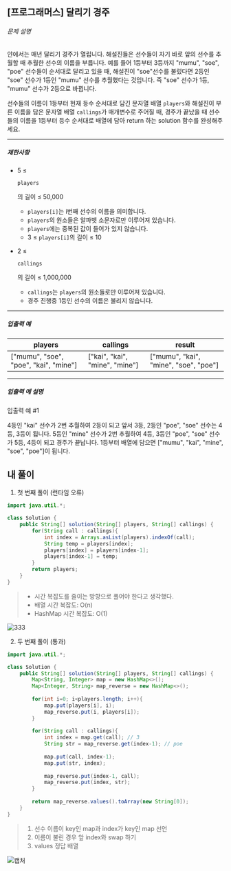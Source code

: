 ## [프로그래머스] 달리기 경주

###### 문제 설명

얀에서는 매년 달리기 경주가 열립니다. 해설진들은 선수들이 자기 바로 앞의 선수를 추월할 때 추월한 선수의 이름을 부릅니다. 예를 들어 1등부터 3등까지 "mumu", "soe", "poe" 선수들이 순서대로 달리고 있을 때, 해설진이 "soe"선수를 불렀다면 2등인 "soe" 선수가 1등인 "mumu" 선수를 추월했다는 것입니다. 즉 "soe" 선수가 1등, "mumu" 선수가 2등으로 바뀝니다.

선수들의 이름이 1등부터 현재 등수 순서대로 담긴 문자열 배열 `players`와 해설진이 부른 이름을 담은 문자열 배열 `callings`가 매개변수로 주어질 때, 경주가 끝났을 때 선수들의 이름을 1등부터 등수 순서대로 배열에 담아 return 하는 solution 함수를 완성해주세요.

------

##### 제한사항

- 5 ≤

   

  ```
  players
  ```

  의 길이 ≤ 50,000

  - `players[i]`는 i번째 선수의 이름을 의미합니다.
  - `players`의 원소들은 알파벳 소문자로만 이루어져 있습니다.
  - `players`에는 중복된 값이 들어가 있지 않습니다.
  - 3 ≤ `players[i]`의 길이 ≤ 10

- 2 ≤

   

  ```
  callings
  ```

  의 길이 ≤ 1,000,000

  - `callings`는 `players`의 원소들로만 이루어져 있습니다.
  - 경주 진행중 1등인 선수의 이름은 불리지 않습니다.

------

##### 입출력 예

| players                               | callings                       | result                                |
| ------------------------------------- | ------------------------------ | ------------------------------------- |
| ["mumu", "soe", "poe", "kai", "mine"] | ["kai", "kai", "mine", "mine"] | ["mumu", "kai", "mine", "soe", "poe"] |

------

##### 입출력 예 설명

입출력 예 #1

4등인 "kai" 선수가 2번 추월하여 2등이 되고 앞서 3등, 2등인 "poe", "soe" 선수는 4등, 3등이 됩니다. 5등인 "mine" 선수가 2번 추월하여 4등, 3등인 "poe", "soe" 선수가 5등, 4등이 되고 경주가 끝납니다. 1등부터 배열에 담으면 ["mumu", "kai", "mine", "soe", "poe"]이 됩니다.

## 내 풀이

1. 첫 번째 풀이 (런타임 오류)

```java
import java.util.*;

class Solution {
    public String[] solution(String[] players, String[] callings) {
        for(String call : callings){
            int index = Arrays.asList(players).indexOf(call);
            String temp = players[index];
            players[index] = players[index-1];
            players[index-1] = temp;
        }
        return players;
    }
}
```


> * 시간 복잡도를 줄이는 방향으로 풀어야 한다고 생각했다.
> * 배열 시간 복잡도: O(n)
> * HashMap 시간 복잡도: O(1)

![333](https://github.com/crimsorry/JAVA_coding_test/assets/31988854/a2344253-5a6e-4ab3-b6e2-a88e52c98df9)


2. 두 번째 풀이 (통과)

```java
import java.util.*;

class Solution {
    public String[] solution(String[] players, String[] callings) {
        Map<String, Integer> map = new HashMap<>();
        Map<Integer, String> map_reverse = new HashMap<>();
        
        for(int i=0; i<players.length; i++){
            map.put(players[i], i);
            map_reverse.put(i, players[i]);
        }
        
        for(String call : callings){
            int index = map.get(call); // 3
            String str = map_reverse.get(index-1); // poe
            
            map.put(call, index-1); 
            map.put(str, index);
            
            map_reverse.put(index-1, call);
            map_reverse.put(index, str);
        }
        
        return map_reverse.values().toArray(new String[0]);
    }
}
```

> 1. 선수 이름이 key인 map과 index가 key인 map 선언
> 2. 이름이 불린 경우 앞 index와 swap 하기
> 3. values 정답 배열

![캡처](https://github.com/crimsorry/JAVA_coding_test/assets/31988854/c5265030-9b40-4d68-9a39-69fcb0bca9ff)
